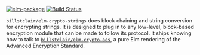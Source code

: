 [![elm-package](https://img.shields.io/badge/elm-1.0.0-blue.svg)](http://package.elm-lang.org/packages/billstclair/elm-crypto-strings/latest)
[![Build Status](https://travis-ci.org/billstclair/elm-crypto-strings.svg?branch=master)](https://travis-ci.org/billstclair/elm-crypto-strings)

`billstclair/elm-crypto-strings` does block chaining and string conversion for encrypting strings. It is designed to plug in to any low-level, block-based encryption module that can be made to follow its protocol. It ships knowing how to talk to [`billstclair/elm-crypto-aes`](http://package.elm-lang.org/packages/billstclair/elm-crypto-aes/latest), a pure Elm rendering of the Advanced Encryption Standard.
